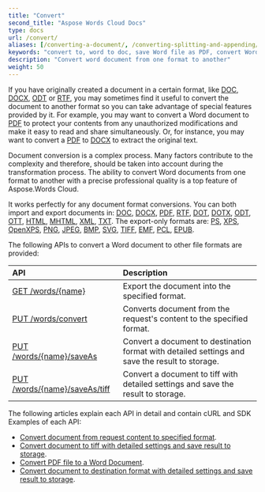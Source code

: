 ```yaml
---
title: "Convert"
second_title: "Aspose Words Cloud Docs"
type: docs
url: /convert/
aliases: [/converting-a-document/, /converting-splitting-and-appending/]
keywords: "convert to, word to doc, save Word file as PDF, convert Word document to HTML, Word doc to HTML, convert PDF to Word"
description: "Convert word document from one format to another"
weight: 50
---
```


If you have originally created a document in a certain format, like [DOC](https://docs.fileformat.com/word-processing/doc/), [DOCX](https://docs.fileformat.com/word-processing/docx/), [ODT](https://docs.fileformat.com/word-processing/odt/) or [RTF](https://docs.fileformat.com/word-processing/rtf/), you may sometimes find it useful to convert the document to another format so you can take advantage of special features provided by it. For example, you may want to convert a Word document to [PDF](https://docs.fileformat.com/pdf/) to protect your contents from any unauthorized modifications and make it easy to read and share simultaneously. Or, for instance, you may want to convert a [PDF](https://docs.fileformat.com/pdf/) to [DOCX](https://docs.fileformat.com/word-processing/docx/) to extract the original text.

Document conversion is a complex process. Many factors contribute to the complexity and therefore, should be taken into account during the transformation process. The ability to convert Word documents from one format to another with a precise professional quality is a top feature of Aspose.Words Cloud. 

It works perfectly for any document format conversions. You can both import and export documents in: [DOC](https://docs.fileformat.com/word-processing/doc/), [DOCX](https://docs.fileformat.com/word-processing/docx/), [PDF](https://docs.fileformat.com/pdf/), [RTF](https://docs.fileformat.com/word-processing/rtf/), [DOT](https://docs.fileformat.com/word-processing/dot/), [DOTX](https://docs.fileformat.com/word-processing/dotx/), [ODT](https://docs.fileformat.com/word-processing/odt/), [OTT](https://docs.fileformat.com/word-processing/ott/), [HTML](https://docs.fileformat.com/web/html/), [MHTML](https://docs.fileformat.com/web/mhtml/), [XML](https://docs.fileformat.com/web/xml/), [TXT](https://docs.fileformat.com/word-processing/txt/). The export-only formats are: [PS](https://docs.fileformat.com/page-description-language/ps/), [XPS](https://docs.fileformat.com/page-description-language/xps/), [OpenXPS](https://docs.fileformat.com/page-description-language/xps/), [PNG](https://docs.fileformat.com/Image/png/), [JPEG](https://docs.fileformat.com/image/jpeg/), [BMP](https://docs.fileformat.com/image/bmp/), [SVG](https://docs.fileformat.com/page-description-language/svg/), [TIFF](https://docs.fileformat.com/image/tiff/), [EMF](https://docs.fileformat.com/image/emf/), [PCL](https://docs.fileformat.com/page-description-language/pcl/), [EPUB](https://docs.fileformat.com/ebook/epub/).

The following APIs to convert a Word document to other file formats are provided:

|API|Description|
| :- | :- |
|[GET /words/{name}](https://apireference.aspose.cloud/words/#/Convert/GetDocumentWithFormat)|Export the document into the specified format.|
|[PUT /words/convert](https://apireference.aspose.cloud/words/#/Convert/ConvertDocument)|Converts document from the request's content to the specified format.|
|[PUT /words/{name}/saveAs](https://apireference.aspose.cloud/words/#/Convert/SaveAs)|Convert a document to destination format with detailed settings and save the result to storage.|
|[PUT /words/{name}/saveAs/tiff](https://apireference.aspose.cloud/words/#/Convert/SaveAsTiff)|Convert a document to tiff with detailed settings and save the result to storage.|

The following articles explain each API in detail and contain cURL and SDK Examples of each API:
- [Convert document from request content to specified format](/words/convert/specified-format/).
- [Convert document to tiff with detailed settings and save result to storage](/words/convert/document-to-tiff/).
- [Convert PDF file to a Word Document](/words/convert/pdf-to-word/).
- [Convert document to destination format with detailed settings and save result to storage](/words/convert/conversion-settings/).

